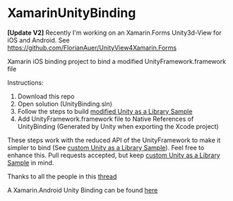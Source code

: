 # XamarinUnityBinding

__[Update V2]__ Recently I'm working on an Xamarin.Forms Unity3d-View for iOS and Android. See https://github.com/FlorianAuer/UnityView4Xamarin.Forms


Xamarin iOS binding project to bind a modified UnityFramework.framework file

Instructions:
1. Download this repo
2. Open solution (UnityBinding.sln)
3. Follow the steps to build [modified Unity as a Library Sample](https://github.com/FlorianAuer/Unity_as_a_Library-Xamarin-example)
4. Add UnityFramework.framework file to Native References of UnityBinding (Generated by Unity when exporting the Xcode project)


These steps work with the reduced API of the UnityFramework to make it simpler to bind (See [custom Unity as a Library Sample](https://github.com/FlorianAuer/Unity_as_a_Library-Xamarin-example)). Feel free to enhance this. Pull requests accepted, but keep [custom Unity as a Library Sample](https://github.com/FlorianAuer/Unity_as_a_Library-Xamarin-example) in mind.

Thanks to all the people in this [thread](https://forums.xamarin.com/discussion/161967/ios-binding-unity-as-a-library)

A Xamarin.Android Unity Binding can be found [here](https://github.com/FlorianAuer/UnityView4Xamarin.Forms)
